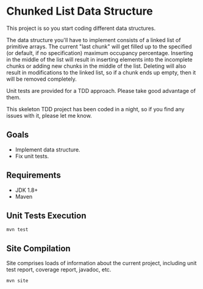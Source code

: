 # Chunked List Data Structure
This project is so you start coding different data structures.

The data structure you'll have to implement consists of a linked
list of primitive arrays. The current "last chunk" will get
filled up to the specified (or default, if no specification)
maximum occupancy percentage. Inserting in the middle of the list
will result in inserting elements into the incomplete chunks or
adding new chunks in the middle of the list. Deleting will also
result in modifications to the linked list, so if a chunk ends up
empty, then it will be removed completely.

Unit tests are provided for a TDD approach. Please take good
advantage of them.

This skeleton TDD project has been coded in a night, so if you
find any issues with it, please let me know.

## Goals
* Implement data structure.
* Fix unit tests.

## Requirements
* JDK 1.8+
* Maven

## Unit Tests Execution
```
mvn test
```

## Site Compilation
Site comprises loads of information about the current project,
including unit test report, coverage report, javadoc, etc.
```
mvn site
```
